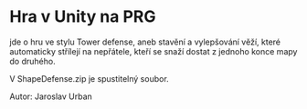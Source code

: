 # Hra v Unity na PRG

jde o hru ve stylu Tower defense, aneb stavění a vylepšování věží, které automaticky střílejí na nepřátele, kteří se snaží dostat z jednoho konce mapy do druhého.

V ShapeDefense.zip je spustitelný soubor.

Autor: Jaroslav Urban
